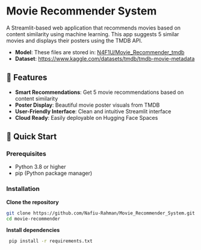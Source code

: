 # Movie Recommender System

A Streamlit-based web application that recommends movies based on content similarity using machine learning. This app suggests 5 similar movies and displays their posters using the TMDB API.
- **Model**: These files are stored in: [N4F1U/Movie_Recommender_tmdb](https://huggingface.co/N4F1U/Movie_Recommender_tmdb)
- **Dataset**: https://www.kaggle.com/datasets/tmdb/tmdb-movie-metadata

## 🌟 Features

- **Smart Recommendations**: Get 5 movie recommendations based on content similarity
- **Poster Display**: Beautiful movie poster visuals from TMDB
- **User-Friendly Interface**: Clean and intuitive Streamlit interface
- **Cloud Ready**: Easily deployable on Hugging Face Spaces


## 🚀 Quick Start

### Prerequisites

- Python 3.8 or higher
- pip (Python package manager)

### Installation

**Clone the repository**
   ```bash
   git clone https://github.com/Nafiu-Rahman/Movie_Recommender_System.git
   cd movie-recommender
   ```
**Install dependencies**
   ```bash
    pip install -r requirements.txt
   ```

